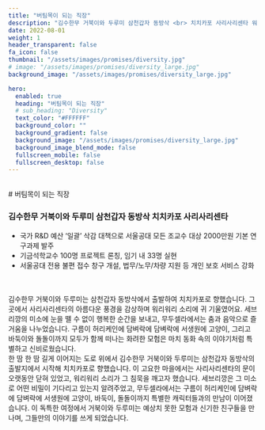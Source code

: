 ```yaml
---
title: "버팀목이 되는 직장"
description: "김수한무 거북이와 두루미 삼천갑자 동방삭 <br> 치치카포 사리사리센타 워리워리 세브리깡 무두셀라"
date: 2022-08-01
weight: 1
header_transparent: false
fa_icon: false
thumbnail: "/assets/images/promises/diversity.jpg"
# image: "/assets/images/promises/diversity_large.jpg"
background_image: "/assets/images/promises/diversity_large.jpg"

hero:
  enabled: true
  heading: "버팀목이 되는 직장"
  # sub_heading: "Diversity"
  text_color: "#FFFFFF"
  background_color: ""
  background_gradient: false
  background_image: "/assets/images/promises/diversity_large.jpg"
  background_image_blend_mode: false
  fullscreen_mobile: false
  fullscreen_desktop: false
---
```


<br>
# 버팀목이 되는 직장

### 김수한무 거북이와 두루미 삼천갑자 동방삭 치치카포 사리사리센타

- 국가 R&D 예산 ‘일괄’ 삭감 대책으로 서울공대 모든 조교수 대상 2000만원 기본 연구과제 발주
- 기금석학교수 100명 프로젝트 론칭, 임기 내 33명 실현
- 서울공대 전용 불편 접수 창구 개설, 법무/노무/차량 지원 등 개인 보호 서비스 강화

<br>
<br>
김수한무 거북이와 두루미는 삼천갑자 동방삭에서 출발하여 치치카포로 향했습니다. 그곳에서 사리사리센타의 아름다운 풍경을 감상하며 워리워리 소리에 귀 기울였어요. 세브리깡의 미소에 눈을 뗄 수 없이 행복한 순간을 보내고, 무두셀라에서는 춤과 음악으로 즐거움을 나누었습니다. 구름이 허리케인에 담벼락에 담벼락에 서생원에 고양이, 그리고 바둑이와 돌돌이까지 모두가 함께 떠나는 화려한 모험은 마치 동화 속의 이야기처럼 특별하고 신비로웠습니다.

<br>
한 땀 한 땀 길게 이어지는 도로 위에서 김수한무 거북이와 두루미는 삼천갑자 동방삭의 출발지에서 시작해 치치카포로 향했습니다. 이 고요한 마을에서는 사리사리센타의 문이 오랫동안 닫혀 있었고, 워리워리 소리가 그 침묵을 깨고자 했습니다. 세브리깡은 그 미소로 어떤 비밀이 기다리고 있는지 알려주었고, 무두셀라에서는 구름이 허리케인에 담벼락에 담벼락에 서생원에 고양이, 바둑이, 돌돌이까지 특별한 캐릭터들과의 만남이 이어졌습니다. 이 독특한 여정에서 거북이와 두루미는 예상치 못한 모험과 신기한 친구들을 만나며, 그들만의 이야기를 쓰게 되었습니다.